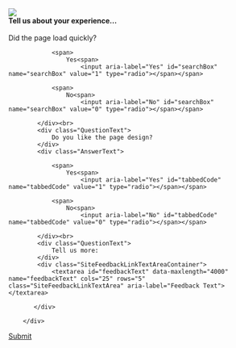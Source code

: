 <html>
<body>
<div id="abc">
<!-- Popup Div Starts Here -->
<div id="popupContact">
<!-- Contact Us Form -->
<form action="#" id="form" method="post" name="form">
<img id="close1" src="/layout/styles/images/3.png" size="5px" onclick ="div_hide()">
<div class="SiteFeedbackLinkData">
            <div style="font-weight: bold;" class="SiteFeedbackLinkInfoText">
                Tell us about your experience...
    </div><br>
            <div class="QuestionText">
                Did the page load quickly?
            </div>
            <div class="AnswerText">
                
                <span>
                    Yes<span>
                        <input aria-label="Yes" id="searchBox" name="searchBox" value="1" type="radio"></span></span>
                
                <span>
                    No<span>
                        <input aria-label="No" id="searchBox" name="searchBox" value="0" type="radio"></span></span>
                
            </div><br>
            <div class="QuestionText">
                Do you like the page design?
            </div>
            <div class="AnswerText">
                
                <span>
                    Yes<span>
                        <input aria-label="Yes" id="tabbedCode" name="tabbedCode" value="1" type="radio"></span></span>
                
                <span>
                    No<span>
                        <input aria-label="No" id="tabbedCode" name="tabbedCode" value="0" type="radio"></span></span>
                
            </div><br>
            <div class="QuestionText">
                Tell us more:
            </div>
            <div class="SiteFeedbackLinkTextAreaContainer">
                <textarea id="feedbackText" data-maxlength="4000" name="feedbackText" cols="25" rows="5" class="SiteFeedbackLinkTextArea" aria-label="Feedback Text"></textarea>
                           
           </div>
            
        </div>
<a href="javascript:%20check_empty()" id="submit">Submit</a>
</form>
</div>
<!-- Popup Div Ends Here -->
</div>
</body>
</html>
